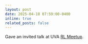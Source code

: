 ```yaml
---
layout: post
date: 2025-04-18 07:59:00-0400
inline: true
related_posts: false
---
```


Gave an invited talk at UVA [RL Meetup](https://rl-meetup.github.io).